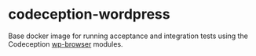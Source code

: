 # codeception-wordpress

Base docker image for running acceptance and integration tests using the Codeception [wp-browser](https://github.com/lucatume/wp-browser) modules.